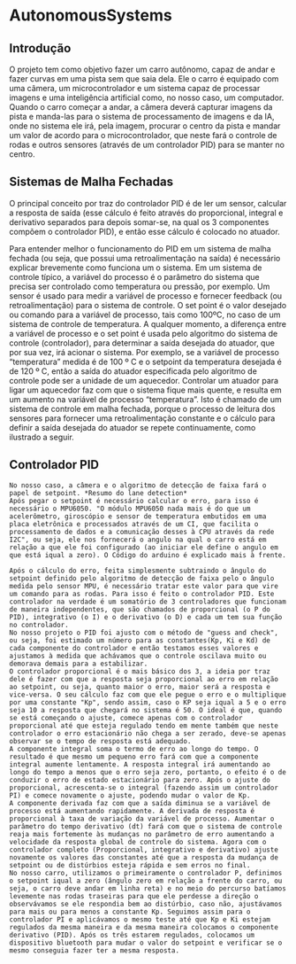 # AutonomousSystems
## Introdução
O projeto tem como objetivo fazer um carro autônomo, capaz de andar e fazer curvas em uma pista sem que saia dela. Ele o carro é equipado com uma câmera, um microcontrolador e um sistema capaz de processar imagens e uma inteligência artificial como, no nosso caso, um computador. Quando o carro começar a andar, a câmera deverá capturar imagens da pista e manda-las para o sistema de processamento de imagens e da IA, onde no sistema ele irá, pela imagem, procurar o centro da pista e mandar um valor de acordo para o microcontrolador, que neste fará o controle de rodas e outros sensores (através de um controlador PID) para se manter no centro.

## Sistemas de Malha Fechadas

O principal conceito por traz do controlador PID é de ler um sensor, calcular a resposta de saída (esse cálculo é feito através do proporcional, integral e derivativo separados para depois somar-se, na qual os 3 componentes compõem o controlador PID), e então esse cálculo é colocado no atuador.

Para entender melhor o funcionamento do PID em um sistema de malha fechada (ou seja, que possui uma retroalimentação na saída) é necessário explicar brevemente como funciona um o sistema. Em um sistema de controle típico, a variável do processo é o parâmetro do sistema que precisa ser controlado como temperatura ou pressão, por exemplo. Um sensor é usado para medir a variável de processo e fornecer feedback (ou retroalimentação) para o sistema de controle. O set point é o valor desejado ou comando para a variável de processo, tais como 100ºC, no caso de um sistema de controle de temperatura. A qualquer momento, a diferença entre a variável de processo e o set point é usada pelo algoritmo do sistema de controle (controlador), para determinar a saída desejada do atuador, que por sua vez, irá acionar o sistema. Por exemplo, se a variável de processo “temperatura” medida é de 100 º C e o setpoint da temperatura desejada é de 120 º C, então a saída do atuador especificada pelo algoritmo de controle pode ser a unidade de um aquecedor. Controlar um atuador para ligar um aquecedor faz com que o sistema fique mais quente, e resulta em um aumento na variável de processo “temperatura”. Isto é chamado de um sistema de controle em malha fechada, porque o processo de leitura dos sensores para fornecer uma retroalimentação constante e o cálculo para definir a saída desejada do atuador se repete continuamente, como ilustrado a seguir.

## Controlador PID

	No nosso caso, a câmera e o algoritmo de detecção de faixa fará o papel de setpoint. *Resumo do lane detection*
	Após pegar o setpoint é necessário calcular o erro, para isso é necessário o MPU6050. "O módulo MPU6050 nada mais é do que um acelerômetro, giroscópio e sensor de temperatura embutidos em uma placa eletrônica e processados através de um CI, que facilita o processamento de dados e a comunicação desses à CPU através da rede I2C", ou seja, ele nos fornecerá o angulo na qual o carro está em relação a que ele foi configurado (ao iniciar ele define o angulo em que está iqual a zero). O Código do arduino é explicado mais à frente.
	
	Após o cálculo do erro, feita simplesmente subtraindo o ângulo do setpoint definido pelo algoritmo de detecção de faixa pelo o ângulo medida pelo sensor MPU, é necessário tratar este valor para que vire um comando para as rodas. Para isso é feito o controlador PID. Este controlador na verdade é um somatório de 3 controladores que funcionam de maneira independentes, que são chamados de proporcional (o P do PID), integrativo (o I) e o derivativo (o D) e cada um tem sua função no controlador. 
	No nosso projeto o PID foi ajusto com o método de "guess and check", ou seja, foi estimado um número para as constantes(Kp, Ki e Kd) de cada componente do controlador e então testamos esses valores e ajustamos à medida que achávamos que o controle oscilava muito ou demorava demais para a estabilizar.
	O controlador proporcional é o mais básico dos 3, a ideia por traz dele é fazer com que a resposta seja proporcional ao erro em relação ao setpoint, ou seja, quanto maior o erro, maior será a resposta e vice-versa. O seu cálculo faz com que ele pegue o erro e o multiplique por uma constante "Kp", sendo assim, caso o KP seja iqual a 5 e o erro seja 10 a resposta que chegará no sistema é 50. O ideal é que, quando se está começando o ajuste, comece apenas com o controlador proporcional até que esteja regulado tendo em mente também que neste controlador o erro estacionário não chega a ser zerado, deve-se apenas observar se o tempo de resposta está adequado.
	A componente integral soma o termo de erro ao longo do tempo. O resultado é que mesmo um pequeno erro fará com que a componente integral aumente lentamente. A resposta integral irá aumentando ao longo do tempo a menos que o erro seja zero, portanto, o efeito é o de conduzir o erro de estado estacionário para zero. Após o ajuste do proporcional, acrescenta-se o integral (fazendo assim um controlador PI) e comece novamente o ajuste, podendo mudar o valor de Kp.
	A componente derivada faz com que a saída diminua se a variável de processo está aumentando rapidamente. A derivada de resposta é proporcional à taxa de variação da variável de processo. Aumentar o parâmetro do tempo derivativo (dt) fará com que o sistema de controle reaja mais fortemente às mudanças no parâmetro de erro aumentando a velocidade da resposta global de controle do sistema. Agora com o controlador completo (Proporcional, integrativo e derivativo) ajuste novamente os valores das constantes até que a resposta da mudança de setpoint ou de distúrbios esteja rápida e sem erros no final.
	No nosso carro, utilizamos o primeiramente o controlador P, definimos o setpoint iqual a zero (ângulo zero em relação a frente do carro, ou seja, o carro deve andar em linha reta) e no meio do percurso batíamos levemente nas rodas traseiras para que ele perdesse a direção o observávamos se ele respondia bem ao distúrbio, caso não, ajustávamos para mais ou para menos a constante Kp. Seguimos assim para o controlador PI e aplicávamos o mesmo teste até que Kp e Ki estejam regulados da mesma maneira e da mesma maneira colocamos o componente derivativo (PID). Após os três estarem regulados, colocamos um dispositivo bluetooth para mudar o valor do setpoint e verificar se o mesmo conseguia fazer ter a mesma resposta. 

